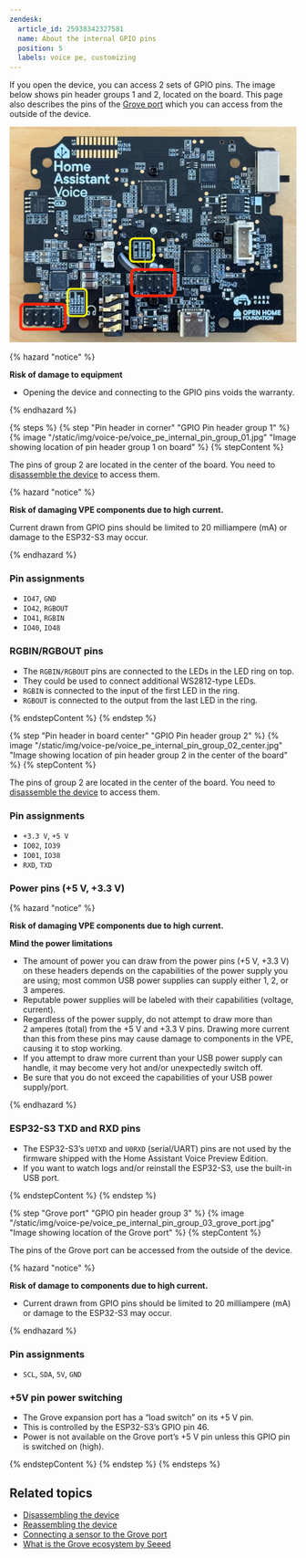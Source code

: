 ```yaml
---
zendesk:
  article_id: 25938342327581
  name: About the internal GPIO pins
  position: 5
  labels: voice pe, customizing
---
```


If you open the device, you can access 2 sets of GPIO pins. The image below shows pin header groups 1 and 2, located on the board. This page also describes the pins of the [Grove port](/hc/en-us/articles/25938245892765) which you can access from the outside of the device.

 ![Image showing location of pin header groups 1 and 2 on the board](/static/img/voice-pe/voice_pe_internal_pin_headers.jpg)

{% hazard "notice" %}

**Risk of damage to equipment**

- Opening the device and connecting to the GPIO pins voids the warranty.

{% endhazard %}

{% steps %}
{% step "Pin header in corner" "GPIO Pin header group 1" %}
{% image "/static/img/voice-pe/voice_pe_internal_pin_group_01.jpg" "Image showing location of pin header group 1 on board" %}
{% stepContent %}

The pins of group 2 are located in the center of the board. You need to [disassemble the device](/hc/en-us/articles/25938306296605) to access them.

{% hazard "notice" %}

**Risk of damaging VPE components due to high current.**

Current drawn from GPIO pins should be limited to 20 milliampere (mA) or damage to the ESP32-S3 may occur.

{% endhazard %}

### Pin assignments

- `IO47`, `GND`
- `IO42`, `RGBOUT`
- `IO41`, `RGBIN`
- `IO40`, `IO48`

### RGBIN/RGBOUT pins

- The `RGBIN/RGBOUT` pins are connected to the LEDs in the LED ring on top.
- They could be used to connect additional WS2812-type LEDs.
- `RGBIN` is connected to the input of the first LED in the ring.
- `RGBOUT` is connected to the output from the last LED in the ring.

{% endstepContent %}
{% endstep %}

{% step "Pin header in board center" "GPIO Pin header group 2" %}
{% image "/static/img/voice-pe/voice_pe_internal_pin_group_02_center.jpg" "Image showing location of pin header group 2 in the center of the board" %}
{% stepContent %}

The pins of group 2 are located in the center of the board. You need to [disassemble the device](/hc/en-us/articles/25938306296605) to access them.

### Pin assignments

- `+3.3 V`, `+5 V`
- `IO02`, `IO39`
- `IO01`, `IO38`
- `RXD`, `TXD`

### Power pins (+5 V, +3.3 V)

{% hazard "notice" %}

**Risk of damaging VPE components due to high current.**

**Mind the power limitations**

- The amount of power you can draw from the power pins (+5&nbsp;V, +3.3&nbsp;V) on these headers depends on the capabilities of the power supply you are using; most common USB power supplies can supply either 1, 2, or 3&nbsp;amperes.
- Reputable power supplies will be labeled with their capabilities (voltage, current).
- Regardless of the power supply, do not attempt to draw more than 2&nbsp;amperes (total) from the +5&nbsp;V and +3.3&nbsp;V pins. Drawing more current than this from these pins may cause damage to components in the VPE, causing it to stop working.
- If you attempt to draw more current than your USB power supply can handle, it may become very hot and/or unexpectedly switch off.
- Be sure that you  do not exceed the capabilities of your USB power supply/port.

{% endhazard %}

### ESP32-S3 TXD and RXD pins

- The ESP32-S3’s `U0TXD` and `U0RXD` (serial/UART) pins are not used by the firmware shipped with the Home Assistant Voice Preview Edition.
- If you want to watch logs and/or reinstall the ESP32-S3, use the built-in USB port.

{% endstepContent %}
{% endstep %}

{% step "Grove port" "GPIO pin header group 3" %}
{% image "/static/img/voice-pe/voice_pe_internal_pin_group_03_grove_port.jpg" "Image showing location of the Grove port" %}
{% stepContent %}

The pins of the Grove port can be accessed from the outside of the device.

{% hazard "notice" %}

**Risk of damage to components due to high current.**

- Current drawn from GPIO pins should be limited to 20&nbsp;milliampere (mA) or damage to the ESP32-S3 may occur.

{% endhazard %}

### Pin assignments

- `SCL`, `SDA`, `5V`, `GND`

### +5V pin power switching

- The Grove expansion port has a “load switch” on its +5&nbsp;V pin.
- This is controlled by the ESP32-S3’s GPIO&nbsp;pin&nbsp;46.
- Power is not available on the Grove port’s +5&nbsp;V pin unless this GPIO pin is switched on (high).

{% endstepContent %}
{% endstep %}
{% endsteps %}

## Related topics

- [Disassembling the device](/hc/en-us/articles/25938306296605)
- [Reassembling the device](/hc/en-us/articles/25938314528285)
- [Connecting a sensor to the Grove port](/hc/en-us/articles/25938245892765)
- [What is the Grove ecosystem by Seeed](https://wiki.seeedstudio.com/Grove_System/)
